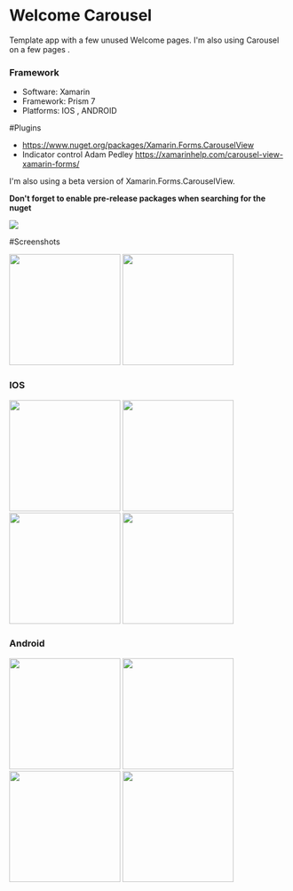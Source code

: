 # Welcome Carousel

Template app with a few unused Welcome pages. I'm also using Carousel on a few pages .

### Framework
* Software:  Xamarin
* Framework: Prism 7
* Platforms:  IOS , ANDROID

#Plugins 
- https://www.nuget.org/packages/Xamarin.Forms.CarouselView
- Indicator control Adam Pedley https://xamarinhelp.com/carousel-view-xamarin-forms/

I'm also using a beta version of Xamarin.Forms.CarouselView.

**Don't forget to enable pre-release packages when searching for the nuget**

<img src="https://github.com/leroygumede/WelcomeCarousel/blob/master/screenshots/searching.png">

#Screenshots 

<img src="https://github.com/leroygumede/WelcomeCarousel/blob/master/screenshots/ios.gif?raw=true" width="200" />
<img src="https://github.com/leroygumede/WelcomeCarousel/blob/master/screenshots/android.gif?raw=true" width="200" />


### IOS

<img src="https://github.com/leroygumede/WelcomeCarousel/blob/master/screenshots/1_ios.png" width="200" />
<img src="https://github.com/leroygumede/WelcomeCarousel/blob/master/screenshots/2_ios.png" width="200" />
<img src="https://github.com/leroygumede/WelcomeCarousel/blob/master/screenshots/3_ios.png" width="200" />
<img src="https://github.com/leroygumede/WelcomeCarousel/blob/master/screenshots/4_ios.png" width="200" />

### Android

<img src="https://github.com/leroygumede/WelcomeCarousel/blob/master/screenshots/1_android.png" width="200" />
<img src="https://github.com/leroygumede/WelcomeCarousel/blob/master/screenshots/2_android.png" width="200" />
<img src="https://github.com/leroygumede/WelcomeCarousel/blob/master/screenshots/3_android.png" width="200" />
<img src="https://github.com/leroygumede/WelcomeCarousel/blob/master/screenshots/4_android.png" width="200" />
